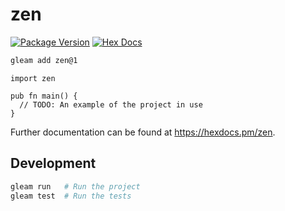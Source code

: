# zen

[![Package Version](https://img.shields.io/hexpm/v/zen)](https://hex.pm/packages/teav2)
[![Hex Docs](https://img.shields.io/badge/hex-docs-ffaff3)](https://hexdocs.pm/zen/)

```sh
gleam add zen@1
```
```gleam
import zen

pub fn main() {
  // TODO: An example of the project in use
}
```

Further documentation can be found at <https://hexdocs.pm/zen>.

## Development

```sh
gleam run   # Run the project
gleam test  # Run the tests
```
